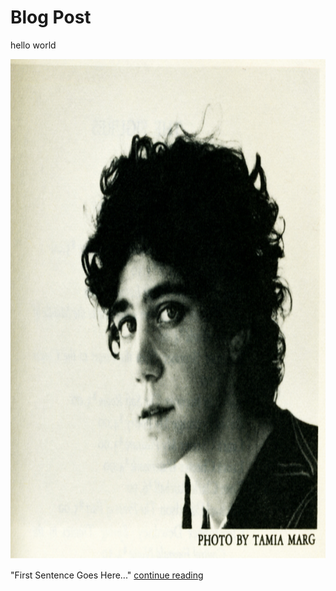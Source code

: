 # Blog Post
hello world



<img src="johanna-drucker.jpg" alt="drucker" style="width:1000px;height:800px;">


"First Sentence Goes Here..." 
      <a href="https://github.com/rc16je/IASC-2P02/blob/master/blog">continue reading</a>
